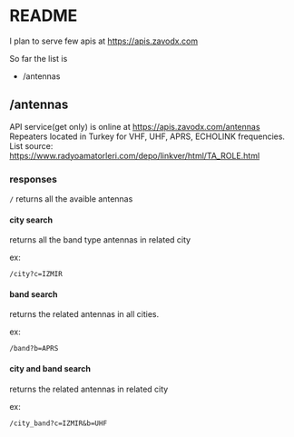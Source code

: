 # README

I plan to serve few apis at https://apis.zavodx.com

So far the list is
- /antennas

## /antennas
API service(get only) is online at https://apis.zavodx.com/antennas
Repeaters located in Turkey for VHF, UHF, APRS, ECHOLINK frequencies. 
List source: https://www.radyoamatorleri.com/depo/linkver/html/TA_ROLE.html

### responses

`/`
returns all the avaible antennas

#### city search
returns all the band type antennas in related city

ex:

`/city?c=IZMIR`

#### band search
returns the related antennas in all cities.

ex:

`/band?b=APRS`

#### city and band search
returns the related antennas in related city

ex:

`/city_band?c=IZMIR&b=UHF`


